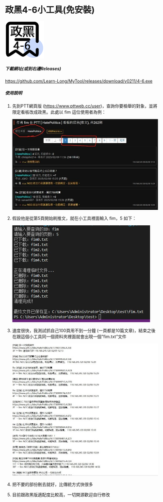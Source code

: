 ﻿# **政黑4-6小工具(免安裝)**
![政黑4-6小工具](Aspose.Words.55f1ffc0-12cf-4ad7-b9b4-5913e745bac6.001.png "政黑4-6小工具")
##### **下載網址(或到右邊Releases)**
<https://github.com/Learn-Long/MyTool/releases/download/v0211/4-6.exe>
##### **使用說明**
1. 先到PTT網頁版 (<https://www.pttweb.cc/user>)，查詢你要檢舉的對象，並將限定看板改成政黑。此處以 fim 這位使用者為例：

   ![1](Aspose.Words.55f1ffc0-12cf-4ad7-b9b4-5913e745bac6.002.jpeg "1")

1. 假設他是從第5頁開始刷推文，就在小工具裡面輸入 fim，5 如下：

   ![6V1UM8b](Aspose.Words.55f1ffc0-12cf-4ad7-b9b4-5913e745bac6.003.jpeg "6V1UM8b")

1. 速度很快，我測試抓自己100頁用不到一分鐘 (一頁都是10篇文章)，結束之後在跟這個小工具同一個資料夾裡面就會出現一個”fim.txt”文件

   ![s3SWWvn](Aspose.Words.55f1ffc0-12cf-4ad7-b9b4-5913e745bac6.004.jpeg "s3SWWvn")

1. 把不要的部份刪去就好，比傳統方式快很多
1. 目前跟政黑版適配度比較高，一切開源歡迎自行修改
